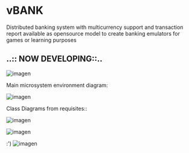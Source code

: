 # vBANK 
Distributed banking system with multicurrency support and transaction report
available as opensource model to create banking emulators for games or learning purposes


 ## ..:: NOW DEVELOPING::.. 
![imagen](https://user-images.githubusercontent.com/107514286/188531687-9a797666-8df1-4c81-a4f2-ceb16372cf27.png)

Main microsystem environment diagram:

![imagen](https://user-images.githubusercontent.com/107514286/188348049-769a3621-df55-4a90-98d0-7f9d8bb259d3.png)

Class Diagrams from requisites::

![imagen](https://user-images.githubusercontent.com/107514286/188348324-b34945d5-9b58-4f80-acc1-db46f7cc7793.png)

![imagen](https://user-images.githubusercontent.com/107514286/188348434-b8c152e4-c1b6-429e-b960-88c22eb06d41.png)

:')
![imagen](https://user-images.githubusercontent.com/107514286/188509742-b9566b9c-696f-4926-a984-115288862463.png)

